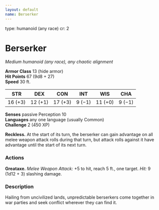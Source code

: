 ```yaml
---
layout: default
name: Berserker
---
```

type: humanoid (any race)
cr: 2

# Berserker 
_Medium humanoid (any race), any chaotic alignment_

**Armor Class** 13 (hide armor)    
**Hit Points** 67 (9d8 + 27)    
**Speed** 30 ft. 

| STR     | DEX     | CON     | INT     | WIS     | CHA     |
|---------|---------|---------|---------|---------|---------|
| 16 (+3) | 12 (+1) | 17 (+3) | 9 (−1)  | 11 (+0) | 9 (−1)  |  

**Senses** passive Perception 10    
**Languages** any one language (usually Common)    
**Challenge** 2 (450 XP) 

**Reckless.** At the start of its turn, the berserker can gain advantage on all melee weapon attack rolls during that turn, but attack rolls against it have advantage until the start of its next turn. 

### Actions 
**Greataxe.** _Melee Weapon Attack:_ +5 to hit, reach 5 ft., one target. _Hit:_ 9 (1d12 + 3) slashing damage. 

### Description
Hailing from uncivilized lands, unpredictable berserkers come together in war parties and seek conflict wherever they can find it. 
